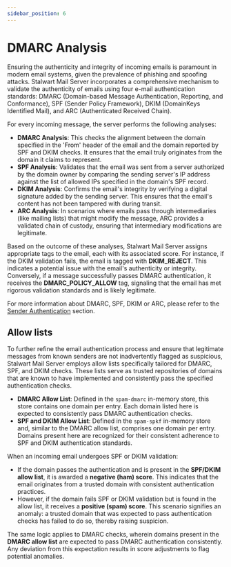```yaml
---
sidebar_position: 6
---
```


# DMARC Analysis

Ensuring the authenticity and integrity of incoming emails is paramount in modern email systems, given the prevalence of phishing and spoofing attacks. Stalwart Mail Server incorporates a comprehensive mechanism to validate the authenticity of emails using four e-mail authentication standards: DMARC (Domain-based Message Authentication, Reporting, and Conformance), SPF (Sender Policy Framework), DKIM (DomainKeys Identified Mail), and ARC (Authenticated Received Chain).

For every incoming message, the server performs the following analyses:

- **DMARC Analysis**: This checks the alignment between the domain specified in the 'From' header of the email and the domain reported by SPF and DKIM checks. It ensures that the email truly originates from the domain it claims to represent.
- **SPF Analysis**: Validates that the email was sent from a server authorized by the domain owner by comparing the sending server's IP address against the list of allowed IPs specified in the domain's SPF record.
- **DKIM Analysis**: Confirms the email's integrity by verifying a digital signature added by the sending server. This ensures that the email's content has not been tampered with during transit.
- **ARC Analysis**: In scenarios where emails pass through intermediaries (like mailing lists) that might modify the message, ARC provides a validated chain of custody, ensuring that intermediary modifications are legitimate.

Based on the outcome of these analyses, Stalwart Mail Server assigns appropriate tags to the email, each with its associated score. For instance, if the DKIM validation fails, the email is tagged with **DKIM_REJECT**. This indicates a potential issue with the email's authenticity or integrity. Conversely, if a message successfully passes DMARC authentication, it receives the **DMARC_POLICY_ALLOW** tag, signaling that the email has met rigorous validation standards and is likely legitimate.

For more information about DMARC, SPF, DKIM or ARC, please refer to the [Sender Authentication](/docs/category/sender-authentication) section.

## Allow lists 

To further refine the email authentication process and ensure that legitimate messages from known senders are not inadvertently flagged as suspicious, Stalwart Mail Server employs allow lists specifically tailored for DMARC, SPF, and DKIM checks. These lists serve as trusted repositories of domains that are known to have implemented and consistently pass the specified authentication checks.

- **DMARC Allow List**: Defined in the `spam-dmarc` in-memory store, this store contains one domain per entry. Each domain listed here is expected to consistently pass DMARC authentication checks.
- **SPF and DKIM Allow List**: Defined in the `spam-spkf` in-memory store and, similar to the DMARC allow list, comprises one domain per entry. Domains present here are recognized for their consistent adherence to SPF and DKIM authentication standards.

When an incoming email undergoes SPF or DKIM validation:

- If the domain passes the authentication and is present in the **SPF/DKIM allow list**, it is awarded a **negative (ham) score**. This indicates that the email originates from a trusted domain with consistent authentication practices.
- However, if the domain fails SPF or DKIM validation but is found in the allow list, it receives a **positive (spam) score**. This scenario signifies an anomaly: a trusted domain that was expected to pass authentication checks has failed to do so, thereby raising suspicion.

The same logic applies to DMARC checks, wherein domains present in the **DMARC allow list** are expected to pass DMARC authentication consistently. Any deviation from this expectation results in score adjustments to flag potential anomalies.

